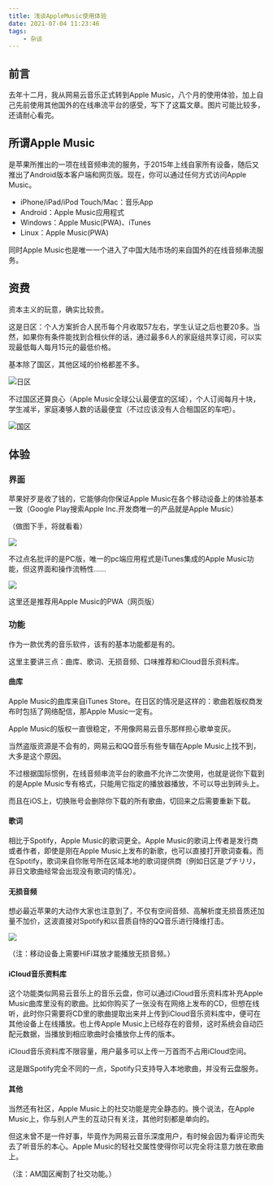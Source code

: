 ```yaml
---
title: 浅谈AppleMusic使用体验
date: 2021-07-04 11:23:46
tags:
    - 杂谈
---
```

## 前言

去年十二月，我从网易云音乐正式转到Apple Music，八个月的使用体验，加上自己先前使用其他国外的在线串流平台的感受，写下了这篇文章。图片可能比较多，还请耐心看完。

## 所谓Apple Music

是苹果所推出的一项在线音频串流的服务，于2015年上线自家所有设备，随后又推出了Android版本客户端和网页版。现在，你可以通过任何方式访问Apple Music。

- iPhone/iPad/iPod Touch/Mac：音乐App
- Android：Apple Music应用程式
- Windows：Apple Music(PWA)、iTunes
- Linux：Apple Music(PWA)

同时Apple Music也是唯一一个进入了中国大陆市场的来自国外的在线音频串流服务。

## 资费

资本主义的玩意，确实比较贵。

这是日区：个人方案折合人民币每个月收取57左右，学生认证之后也要20多。当然，如果你有条件能找到合租伙伴的话，通过最多6人的家庭组共享订阅，可以实现最低每人每月15元的最低价格。

基本除了国区，其他区域的价格都差不多。

![日区](https://pic.bangdream.moe/?/images/2021/07/04/r62cTS51BU/Screenshot_2021-07-04-12-06-57-911_com.apple.android.music.jpg)

不过国区还算良心（Apple Music全球公认最便宜的区域），个人订阅每月十块，学生减半，家庭凑够人数的话最便宜（不过应该没有人合租国区的车吧）。

![国区](https://pic.bangdream.moe/?/images/2021/07/04/SGkINwF5g8/Screenshot_2021-07-04-12-05-42-327_com.apple.android.music.jpg)

## 体验

### 界面

苹果好歹是收了钱的，它能够向你保证Apple Music在各个移动设备上的体验基本一致（Google Play搜索Apple Inc.开发商唯一的产品就是Apple Music）

（做图下手，将就看看）

![](https://pic.bangdream.moe/?/images/2021/07/%E6%9C%AA%E6%A0%87%E9%A2%98-1.jpg)

不过点名批评的是PC版，唯一的pc端应用程式是iTunes集成的Apple Music功能，但这界面和操作流畅性……

![](https://pic.bangdream.moe/?/images/2021/07/QQ%E6%88%AA%E5%9B%BE20210704125638.png)

这里还是推荐用Apple Music的PWA（网页版）

### 功能

作为一款优秀的音乐软件，该有的基本功能都是有的。

这里主要讲三点：曲库、歌词、无损音频、口味推荐和iCloud音乐资料库。

#### 曲库

Apple Music的曲库来自iTunes Store。在日区的情况是这样的：歌曲若版权商发布时包括了网络配信，那Apple Music一定有。

Apple Music的版权一直很稳定，不用像网易云音乐那样担心歌单变灰。

当然盗版资源是不会有的，网易云和QQ音乐有些专辑在Apple Music上找不到，大多是这个原因。

不过根据国际惯例，在线音频串流平台的歌曲不允许二次使用，也就是说你下载到的是Apple Music专有格式，只能用它指定的播放器播放，不可以导出到砖头上。

而且在iOS上，切换账号会删除你下载的所有歌曲，切回来之后需要重新下载。

#### 歌词

相比于Spotify，Apple Music的歌词更全。Apple Music的歌词上传者是发行商或者作者，即使是刚在Apple Music上发布的新歌，也可以直接打开歌词查看。而在Spotify，歌词来自你账号所在区域本地的歌词提供商（例如日区是プチリリ，非日文歌曲经常会出现没有歌词的情况）。

#### 无损音频

想必最近苹果的大动作大家也注意到了，不仅有空间音频、高解析度无损音质还加量不加价，这波直接对Spotify和以音质自恃的QQ音乐进行降维打击。

![](https://pic.bangdream.moe/?/images/2021/07/04/c7dm5CuSxk/Screenshot_2021-07-04-13-42-01-252_com.apple.android.music.jpg)

（注：移动设备上需要HiFi耳放才能播放无损音频。）

#### iCloud音乐资料库

这个功能类似网易云音乐上的音乐云盘，你可以通过iCloud音乐资料库补充Apple Music曲库里没有的歌曲。比如你购买了一张没有在网络上发布的CD，但想在线听，此时你只需要将CD里的歌曲提取出来并上传到iCloud音乐资料库中，便可在其他设备上在线播放。也上传Apple Music上已经存在的音频，这时系统会自动匹配元数据，当播放到相应歌曲时会播放你上传的版本。

iCloud音乐资料库不限容量，用户最多可以上传一万首而不占用iCloud空间。

这是跟Spotify完全不同的一点，Spotify只支持导入本地歌曲，并没有云盘服务。

#### 其他

当然还有社区，Apple Music上的社交功能是完全静态的。换个说法，在Apple Music上，你与别人产生的互动只有关注，其他时刻都是单向的。

但这未曾不是一件好事，毕竟作为网易云音乐深度用户，有时候会因为看评论而失去了听音乐的本心。Apple Music的轻社交属性使得你可以完全将注意力放在歌曲上。

（注：AM国区阉割了社交功能。）